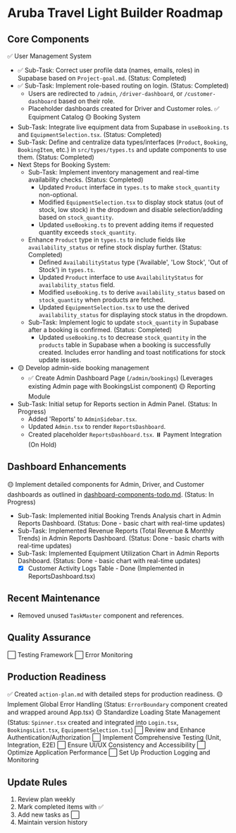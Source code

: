 # Aruba Travel Light Builder Roadmap

## Core Components
✅ User Management System
  - ✅ Sub-Task: Correct user profile data (names, emails, roles) in Supabase based on `Project-goal.md`. (Status: Completed)
  - ✅ Sub-Task: Implement role-based routing on login. (Status: Completed)
    - Users are redirected to `/admin`, `/driver-dashboard`, or `/customer-dashboard` based on their role.
    - Placeholder dashboards created for Driver and Customer roles.
✅ Equipment Catalog
🟡 Booking System
  - Sub-Task: Integrate live equipment data from Supabase in `useBooking.ts` and `EquipmentSelection.tsx`. (Status: Completed)
  - Sub-Task: Define and centralize data types/interfaces (`Product`, `Booking`, `BookingItem`, etc.) in `src/types/types.ts` and update components to use them. (Status: Completed)
  - Next Steps for Booking System:
    - Sub-Task: Implement inventory management and real-time availability checks. (Status: Completed)
      - Updated `Product` interface in `types.ts` to make `stock_quantity` non-optional.
      - Modified `EquipmentSelection.tsx` to display stock status (out of stock, low stock) in the dropdown and disable selection/adding based on `stock_quantity`.
      - Updated `useBooking.ts` to prevent adding items if requested quantity exceeds `stock_quantity`.
    - Enhance `Product` type in `types.ts` to include fields like `availability_status` or refine stock display further. (Status: Completed)
      - Defined `AvailabilityStatus` type ('Available', 'Low Stock', 'Out of Stock') in `types.ts`.
      - Updated `Product` interface to use `AvailabilityStatus` for `availability_status` field.
      - Modified `useBooking.ts` to derive `availability_status` based on `stock_quantity` when products are fetched.
      - Updated `EquipmentSelection.tsx` to use the derived `availability_status` for displaying stock status in the dropdown.
    - Sub-Task: Implement logic to update `stock_quantity` in Supabase after a booking is confirmed. (Status: Completed)
      - Updated `useBooking.ts` to decrease `stock_quantity` in the `products` table in Supabase when a booking is successfully created. Includes error handling and toast notifications for stock update issues.
  - 🟡 Develop admin-side booking management
    - ✅ Create Admin Dashboard Page (`/admin/bookings`) (Leverages existing Admin page with BookingsList component)
🟡 Reporting Module
  - Sub-Task: Initial setup for Reports section in Admin Panel. (Status: In Progress)
    - Added 'Reports' to `AdminSidebar.tsx`.
    - Updated `Admin.tsx` to render `ReportsDashboard`.
    - Created placeholder `ReportsDashboard.tsx`.
⏸️ Payment Integration (On Hold)

## Dashboard Enhancements
🟡 Implement detailed components for Admin, Driver, and Customer dashboards as outlined in [dashboard-components-todo.md](./dashboard-components-todo.md). (Status: In Progress)
  - Sub-Task: Implemented initial Booking Trends Analysis chart in Admin Reports Dashboard. (Status: Done - basic chart with real-time updates)
  - Sub-Task: Implemented Revenue Reports (Total Revenue & Monthly Trends) in Admin Reports Dashboard. (Status: Done - basic charts with real-time updates)
  - Sub-Task: Implemented Equipment Utilization Chart in Admin Reports Dashboard. (Status: Done - basic chart with real-time updates)
      - [x] Customer Activity Logs Table - Done (Implemented in ReportsDashboard.tsx)

## Recent Maintenance
- Removed unused `TaskMaster` component and references.

## Quality Assurance
⬜ Testing Framework
⬜ Error Monitoring

## Production Readiness
✅ Created `action-plan.md` with detailed steps for production readiness.
🟡 Implement Global Error Handling (Status: `ErrorBoundary` component created and wrapped around App.tsx)
  🟡 Standardize Loading State Management (Status: `Spinner.tsx` created and integrated into `Login.tsx`, `BookingsList.tsx`, `EquipmentSelection.tsx`)
⬜ Review and Enhance Authentication/Authorization
⬜ Implement Comprehensive Testing (Unit, Integration, E2E)
⬜ Ensure UI/UX Consistency and Accessibility
⬜ Optimize Application Performance
⬜ Set Up Production Logging and Monitoring

## Update Rules
1. Review plan weekly
2. Mark completed items with ✅
3. Add new tasks as ⬜
4. Maintain version history